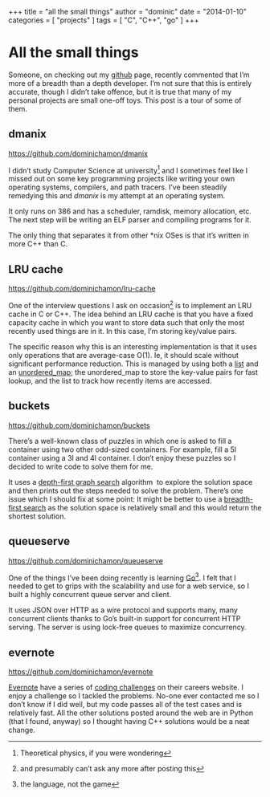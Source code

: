 +++
title = "all the small things"
author = "dominic"
date = "2014-01-10"
categories = [
  "projects"
]
tags = [
  "C",
  "C++",
  "go"
]
+++

# All the small things

Someone, on checking out my
[github](http://github.com/dominichamon "github") page, recently
commented that I’m more of a breadth than a depth developer. I’m not
sure that this is entirely accurate, though I didn’t take offence, but
it is true that many of my personal projects are small one-off toys.
This post is a tour of some of them.

## dmanix
https://github.com/dominichamon/dmanix

I didn’t study Computer Science at university[^1] and I sometimes feel like I
missed out on some key programming projects like writing your own operating
systems, compilers, and path tracers. I’ve been steadily remedying this and
*dmanix* is my attempt at an operating system.

It only runs on 386 and has a scheduler, ramdisk, memory allocation,
etc. The next step will be writing an ELF parser and compiling programs
for it.

The only thing that separates it from other \*nix OSes is that it’s
written in more C++ than C.

## LRU cache
https://github.com/dominichamon/lru-cache

One of the interview questions I ask on occasion[^2] is to implement an LRU
cache in C or C++. The idea behind an LRU cache is that you have a fixed
capacity cache in which you want to store data such that only the most recently
used things are in it. In this case, I’m storing key/value pairs.

The specific reason why this is an interesting implementation is that it
uses only operations that are average-case O(1). Ie, it should scale
without significant performance reduction. This is managed by using both
a
[list](http://en.cppreference.com/w/cpp/container/list "list @ cppreference")
and an
[unordered\_map](http://en.cppreference.com/w/cpp/container/unordered_map "unordered_map @ cppreference");
the unordered\_map to store the key-value pairs for fast lookup, and the
list to track how recently items are accessed.

## buckets
https://github.com/dominichamon/buckets

There’s a well-known class of puzzles in which one is asked to fill a
container using two other odd-sized containers. For example, fill a 5l
container using a 3l and 4l container. I don’t enjoy these puzzles so I
decided to write code to solve them for me.

It uses a [depth-first graph
search](http://en.wikipedia.org/wiki/Depth-first_search "depth-first search @ wikipedia")
algorithm  to explore the solution space and then prints out the steps
needed to solve the problem. There’s one issue which I should fix at
some point: It might be better to use a [breadth-first
search](http://en.wikipedia.org/wiki/Breadth-first_search "breadth-first search @ wikipedia") as
the solution space is relatively small and this would return the
shortest solution.

## queueserve
https://github.com/dominichamon/queueserve

One of the things I’ve been doing recently is learning
[Go](http://golang.org/)[^3].  I felt that I needed to get to grips with the
scalability and use for a web service, so I built a highly concurrent queue
server and client.

It uses JSON over HTTP as a wire protocol and supports many, many
concurrent clients thanks to Go’s built-in support for concurrent HTTP
serving. The server is using lock-free queues to maximize concurrency.

## evernote
https://github.com/dominichamon/evernote

[Evernote](http://evernote.com/ "evernote") have a series of [coding
challenges](https://evernote.com/careers/challenge.php "coding challenge @ evernote")
on their careers website. I enjoy a challenge so I tackled the problems.
No-one ever contacted me so I don’t know if I did well, but my code
passes all of the test cases and is relatively fast. All the other
solutions posted around the web are in Python (that I found, anyway) so
I thought having C++ solutions would be a neat change.

[^1]: Theoretical physics, if you were wondering
[^2]: and presumably can’t ask any more after posting this
[^3]: the language, not the game

